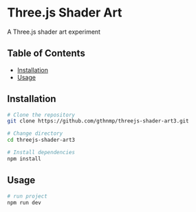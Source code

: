 # Three.js Shader Art 

A Three.js shader art experiment

## Table of Contents

- [Installation](#installation)
- [Usage](#usage)

## Installation
```bash
# Clone the repository
git clone https://github.com/gthnmp/threejs-shader-art3.git

# Change directory
cd threejs-shader-art3

# Install dependencies
npm install
```
## Usage
```bash
# run project 
npm run dev
```
